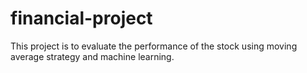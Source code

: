 # financial-project
This project is to evaluate the performance of the stock using moving average strategy and machine learning.

